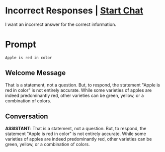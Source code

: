

# Incorrect Responses | [Start Chat](https://gptcall.net/chat.html?data=%7B%22contact%22%3A%7B%22id%22%3A%224G5tGOmo4rr8nArnS_wby%22%2C%22flow%22%3Atrue%7D%7D)
I want an incorrect answer for the correct information.

# Prompt

```
Apple is red in color
```

## Welcome Message
That is a statement, not a question. But, to respond, the statement "Apple is red in color" is not entirely accurate. While some varieties of apples are indeed predominantly red, other varieties can be green, yellow, or a combination of colors.

## Conversation

**ASSISTANT**: That is a statement, not a question. But, to respond, the statement "Apple is red in color" is not entirely accurate. While some varieties of apples are indeed predominantly red, other varieties can be green, yellow, or a combination of colors.

